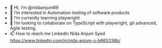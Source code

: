 - 👋 Hi, I’m @nidaanjum89
- 👀 I’m interested in Automation testing of software products 
- 🌱 I’m currently learning playwright 
- 💞️ I’m looking to collaborate on TypeScript with playwright, git advanced, Agile testing.
- 📫 How to reach me LinkedIn Nida Anjum Syed https://www.linkedin.com/in/nida-anjum-s-b665338b/

<!---
nidaanjum89/nidaanjum89 is a ✨ special ✨ repository because its `README.md` (this file) appears on your GitHub profile.
You can click the Preview link to take a look at your changes.
--->
